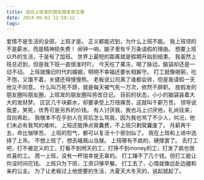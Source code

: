 ```yaml
---
title: 适合上班发的朋友圈发疯文案
date: 2024-06-02 12:59:12
tags:
---
```


爱情不是生活的全部，上班才是。
正义都能迟到，为什么上班不能。
我上班领的不是薪水，而是精神损失费！
闹钟一响，脑子里有千万条请假的理由。
想要上班以外的生活，于是有了加班。
世界上最短的距离就是假期开始到结束。
我虽然上班总迟到，但是我下班一直很准时吖。
今天吃了果冻，喝了脉动，脑袋却还是一动不动。
上班就像旧时代的婚姻，明明不幸福还要长相厮守。
打工就像喝粥，吃不饱，又饿不着，关键还得慢慢熬。
老板说公司离了谁都会转，但是我请假一天他又不同意。
什么叫万死不辞，就是每天被气死一万次，依然不辞职。
放假发的朋友圈叫朋友圈，上班发的朋友圈叫劳改日记。
目前的状态，小小的脑袋装着大大的发财梦。
区区几千块薪水，却要承受上万倍痛苦，这就叫千薪万苦。
领导说我差，笑死，优秀可是另外的价钱。
有人讨厌我，我也马上讨厌他，礼尚往来，双向奔赴。
我根本不在乎别人在背后怎么骂我，因为我也骂了不少人，何况，他们未必有我骂的难听。
上班还能挣点窝囊费，不上班只剩窝囊废了。
月薪两千五，命比咖啡苦。
上班的怨气，都可以复活十个邪剑仙了。
我在上班和上进中选择了上吊。
不想上班了，想去峨眉山当猴。
上班哪有不疯的，硬撑罢了。
去打工吧，打不被定义的工，打看不到明天的工，打挣不到money的工，打发了疯也很欢喜的工。
周一上班，没有一杯瑞幸是无辜的。
打工赚不了几个钱，但打工能让你没时间花钱。
上班只为下班，工资只够早餐。
打工去了，心情就像远赴边疆和亲的公主。
为了让老板过上他想要的生活，大夏天大冬天的，说起就起了。